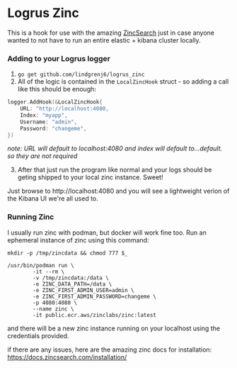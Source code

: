 # Logrus Zinc

This is a hook for use with the amazing [ZincSearch](https://zincsearch.com/) just in case anyone wanted to not have to run an entire elastic + kibana cluster locally.

### Adding to your Logrus logger
1.  `go get github.com/lindgrenj6/logrus_zinc`
2. All of the logic is contained in the `LocalZincHook` struct - so adding a call like this should be enough:
```go
logger.AddHook(&LocalZincHook{
    URL: "http://localhost:4080,
    Index: "myapp",
    Username: "admin",
    Password: "changeme",
})
```

_note: URL will default to localhost:4080 and index will default to...default. so they are not required_

3. After that just run the program like normal and your logs should be geting shipped to your local zinc instance. Sweet!

Just browse to http://localhost:4080 and you will see a lightweight verion of the Kibana UI we're all used to.


### Running Zinc
I usually run zinc with podman, but docker will work fine too. Run an ephemeral instance of zinc using this command:
```shell
mkdir -p /tmp/zincdata && chmod 777 $_

/usr/bin/podman run \
        -it --rm \
        -v /tmp/zincdata:/data \
        -e ZINC_DATA_PATH=/data \
        -e ZINC_FIRST_ADMIN_USER=admin \
        -e ZINC_FIRST_ADMIN_PASSWORD=changeme \
        -p 4080:4080 \
        --name zinc \
        -it public.ecr.aws/zinclabs/zinc:latest
```
and there will be a new zinc instance running on your localhost using the credentials provided.

if there are any issues, here are the amazing zinc docs for installation: https://docs.zincsearch.com/installation/
